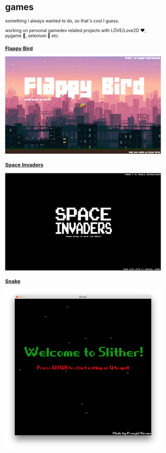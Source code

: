 # games
something I always wanted to do, so that's cool I guess.

working on personal gamedev related projects with LÖVE/Love2D ♥️, pygame 🐍, selenium 🚙 etc.

### [Flappy Bird](https://github.com/pranjalverma/games/tree/master/Flappy%20Bird)

![Flappy Bird](https://github.com/pranjalverma/games/blob/master/Flappy%20Bird/flappy.love/Screenshots/Intro%20Screen.png)

### [Space Invaders](https://github.com/pranjalverma/games/tree/master/Space%20Invaders)

![Space Invaders](https://github.com/pranjalverma/games/blob/master/Space%20Invaders/space%20invaders.love/Screenshots/Intro%20Screen.png)

### [Snake](https://github.com/pranjalverma/games/tree/master/Classic%20Snake)

![Snake](https://github.com/pranjalverma/games/blob/master/Classic%20Snake/Screenshots/Intro%20Screen.png)
